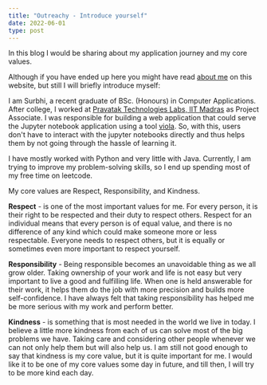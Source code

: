 ```yaml
---
title: "Outreachy - Introduce yourself"
date: 2022-06-01
type: post
---
```


In this blog I would be sharing about my application journey and my core values.

Although if you have ended up here you might have read [about me](https://ssurbhi560.github.io/about) on this website, but still I will  briefly introduce myself: 

I am Surbhi, a recent graduate of BSc. (Honours) in Computer Applications. After college, I worked at [Pravatak Technologies Labs, IIT Madras](https://www.pravartak.org.in/) as Project Associate. I was responsible for building a web application that could serve the Jupyter notebook application using a tool [viola](https://voila.readthedocs.io/en/stable/). So, with this, users don't have to interact with the jupyter notebooks directly and thus helps them by not going through the hassle of learning it. 

I have mostly worked with Python and very little with Java. Currently, I am trying to improve my problem-solving skills, so I end up spending most of my free time on leetcode. 

My core values are Respect, Responsibility, and Kindness.

**Respect** - is one of the most important values for me. For every person, it is their right to be respected and their duty to respect others. Respect for an individual means that every person is of equal value, and there is no difference of any kind which could make someone more or less respectable. Everyone needs to respect others, but it is equally or sometimes even more important to respect yourself.

**Responsibility** - Being responsible becomes an unavoidable thing as we all grow older. Taking ownership of your work and life is not easy but very important to live a good and fulfilling life. When one is held answerable for their work, it helps them do the job with more precision and builds more self-confidence. I have always felt that taking responsibility has helped me be more serious with my work and perform better.

**Kindness** - is something that is most needed in the world we live in today. I believe a little more kindness from each of us can solve most of the big problems we have. Taking care and considering other people whenever we can not only help them but will also help us. I am still not good enough to say that kindness is my core value, but it is quite important for me. I would like it to be one of my core values some day in future, and till then, I will try to be more kind each day.


